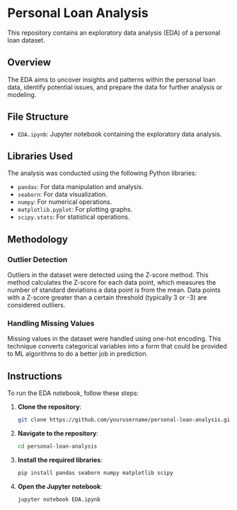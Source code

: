 # Personal Loan Analysis



This repository contains an exploratory data analysis (EDA) of a personal loan dataset.

## Overview


The EDA aims to uncover insights and patterns within the personal loan data, identify potential issues, and prepare the data for further analysis or modeling.

## File Structure



- `EDA.ipynb`: Jupyter notebook containing the exploratory data analysis.

## Libraries Used



The analysis was conducted using the following Python libraries:
- `pandas`: For data manipulation and analysis.
- `seaborn`: For data visualization.
- `numpy`: For numerical operations.
- `matplotlib.pyplot`: For plotting graphs.
- `scipy.stats`: For statistical operations.

## Methodology


### Outlier Detection


Outliers in the dataset were detected using the Z-score method. This method calculates the Z-score for each data point, which measures the number of standard deviations a data point is from the mean. Data points with a Z-score greater than a certain threshold (typically 3 or -3) are considered outliers.

### Handling Missing Values


Missing values in the dataset were handled using one-hot encoding. This technique converts categorical variables into a form that could be provided to ML algorithms to do a better job in prediction.

## Instructions


To run the EDA notebook, follow these steps:

1. **Clone the repository**:
   ```bash
   git clone https://github.com/yourusername/personal-loan-analysis.git
   ```

2. **Navigate to the repository**:
   ```bash
   cd personal-loan-analysis
   ```

3. **Install the required libraries**:
   ```bash
   pip install pandas seaborn numpy matplotlib scipy
   ```

4. **Open the Jupyter notebook**:
   ```bash
   jupyter notebook EDA.ipynb
   ```
